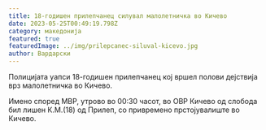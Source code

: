 ```yaml
---
title: 18-годишен прилепчанец силувал малолетничка во Кичево
date: 2023-05-25T00:49:19.798Z
category: македонија
featured: true
featuredImage: ../img/prilepcanec-siluval-kicevo.jpg
author: Вардарски
---
```

<!--StartFragment-->

Полицијата уапси 18-годишен прилепчанец кој вршел полови дејствија врз малолетничка во Кичево.

Имено според МВР, утрово во 00:30 часот, во ОВР Кичево од слобода бил лишен К.М.(18) од Прилеп, со привремено прстојувалиште во Кичево.

<!--EndFragment-->